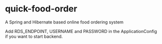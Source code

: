 # quick-food-order
A Spring and Hibernate based online food ordering system

Add RDS_ENDPOINT, USERNAME and PASSWORD in the ApplicationConfig if you want to start backend.
